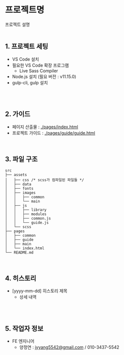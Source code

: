 # 프로젝트명
프로젝트 설명<br />
<br />

## 1. 프로젝트 세팅
+ VS Code 설치
+ 필요한 VS Code 확장 프로그램
  - Live Sass Compiler
+ Node.js 설치 (필요 버전 : v11.15.0)
+ gulp-cli, gulp 설치
<br />
<br />

## 2. 가이드
+ 페이지 산출물 : [./pages/index.html](./pages/index.html)
+ 프로젝트 가이드 : [./pages/guide/guide.html](./pages/guide/guide.html)<br />
<br />

## 3. 파일 구조
```
src
├── assets
│   ├── css /* scss가 컴파일된 파일들 */
│   ├── data
│   ├── fonts
│   ├── images
│   │   ├── common
│   │   └── main
│   ├── js
│   │   ├── library
│   │   ├── modules
│   │   ├── common.js
│   │   └── guide.js
│   └── scss
├── pages
│   ├── common
│   ├── guide
│   ├── main
│   └── index.html
└── README.md
```
<br />

## 4. 히스토리
+ [yyyy-mm-dd] 히스토리 제목
  - 상세 내역
<br />
<br />

## 5. 작업자 정보
+ FE 엔지니어
  - 양정연 : jyyang5542@gmail.com / 010-3437-5542
